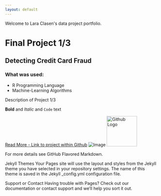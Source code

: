 ```yaml
---
layout: default
---
```


Welcome to Lara Clasen's data project portfolio.


# Final Project 1/3
## Detecting Credit Card Fraud
### What was used:

- R Programming Language
- Machine-Learning Algorithms

Description of Project 1/3

**Bold** and _Italic_ and `Code` text

[Read More - Link to project within Github](url)
![Image](https://www.paymentsjournal.com/wp-content/uploads/2019/02/hack-3671982_1920-1.jpg)
<img src="https://www.paymentsjournal.com/wp-content/uploads/2019/02/hack-3671982_1920-1.jpg" width="100" height="100" title="Github Logo">

For more details see GitHub Flavored Markdown.

Jekyll Themes
Your Pages site will use the layout and styles from the Jekyll theme you have selected in your repository settings. The name of this theme is saved in the Jekyll _config.yml configuration file.

Support or Contact
Having trouble with Pages? Check out our documentation or contact support and we’ll help you sort it out.
